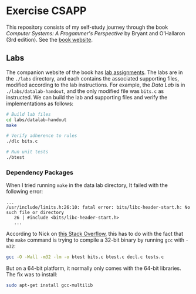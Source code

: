 # Exercise CSAPP

This repository consists of my self-study journey through the book *Computer Systems: A Progammer's Perspective*
by Bryant and O'Hallaron (3rd edition). See the [book website](https://csapp.cs.cmu.edu/).

## Labs

The companion website of the book has [lab assignments](https://csapp.cs.cmu.edu/3e/labs.html). The labs
are in the `./labs` directory, and each contains the associated supporting files, modified according
to the lab instructions. For example, the *Data Lab* is in `./labs/datalab-handout`, and the only modified
file was `bits.c` as instructed. We can build the lab and supporting files and verify the implementations as follows:

```bash
# Build lab files
cd labs/datalab-handout
make

# Verify adherence to rules
./dlc bits.c

# Run unit tests
./btest
```

### Dependency Packages

When I tried running `make` in the data lab directory, It failed with the following error:

```
...
/usr/include/limits.h:26:10: fatal error: bits/libc-header-start.h: No such file or directory
   26 | #include <bits/libc-header-start.h>
   ...
```

According to Nick on [this Stack Overflow](https://stackoverflow.com/questions/54082459/fatal-error-bits-libc-header-start-h-no-such-file-or-directory-while-compili), this has to do with the fact that the `make` command is trying to compile a 32-bit binary by running `gcc` with `-m32`:

```bash
gcc -O -Wall -m32 -lm -o btest bits.c btest.c decl.c tests.c
```

But on a 64-bit platform, it normally only comes with the 64-bit libraries. The fix was to install:

```bash
sudo apt-get install gcc-multilib
```
